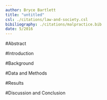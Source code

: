 ```yaml
---
author: Bryce Bartlett
title: "untitled"
csl: ./citations/law-and-society.csl
bibiliography: ./citations/malpractice.bib
date: 5/2016
---
```


#Abstract



#Introduction


#Background



#Data and Methods


#Results


#Discussion and Conclusion

